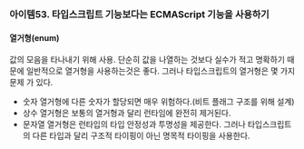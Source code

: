 
### 아이템53. 타입스크립트 기능보다는 ECMAScript 기능을 사용하기

#### 열거형(enum)
값의 모음을 타나내기 위해 사용. 단순히 값을 나열하는 것보다 실수가 적고 명확하기 때문에 일반적으로 열거형을 사용하는것은 좋다. 그러나 타입스크립트의 열거형은 몇 가지 문제 가 있다.
- 숫자 열거형에 다른 숫자가 할당되면 매우 위험하다.(비트 플래그 구조를 위해 설계)
- 상수 열거형은 보통의 열거형과 달리 런타임에 완전히 제거된다.
- 문자열 열거형은 런타입의 타입 안정성과 투명성을 제공한다. 그러나 타입스크립트의 다른 타입과 달리 구조적 타이핑이 아닌 명목적 타이핑을 사용한다.

